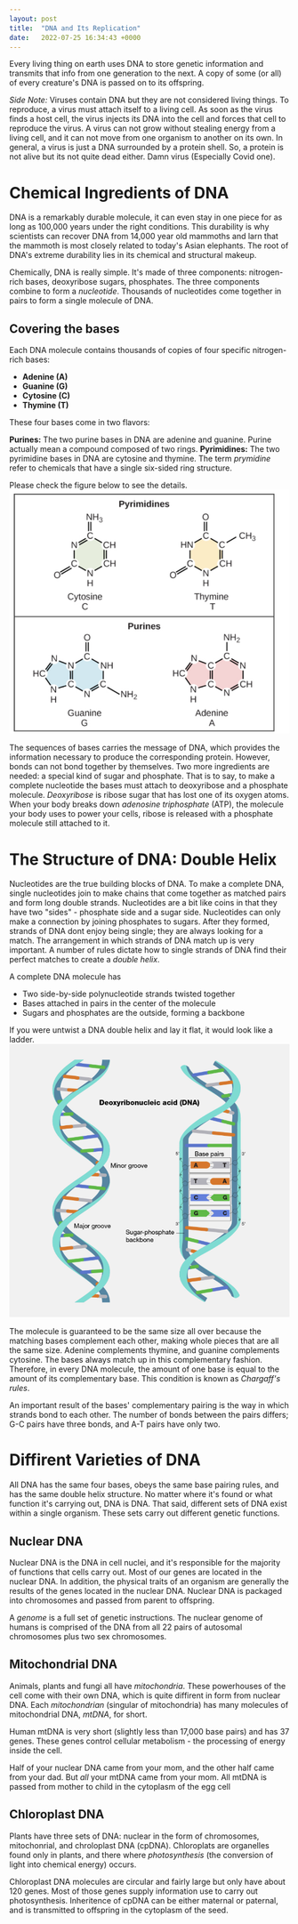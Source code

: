 ```yaml
---
layout: post
title:  "DNA and Its Replication"
date:   2022-07-25 16:34:43 +0000
--- 
```


Every living thing on earth uses DNA to store genetic information and transmits that info from one generation to the next. A copy of some (or all) of every creature's DNA is passed on to its offspring. 

*Side Note:* Viruses contain DNA but they are not considered living things. To reproduce, a virus must attach itself to a living cell. As soon as the virus finds a host cell, the virus injects its DNA into the cell and forces that cell to reproduce the virus. A virus can not grow without stealing energy from a living cell, and it can not move from one organism to another on its own. In general, a virus is just a DNA surrounded by a protein shell. So, a protein is not alive but its not quite dead either. Damn virus (Especially Covid one).

# Chemical Ingredients of DNA

DNA is a remarkably durable molecule, it can even stay in one piece for as long as 100,000 years under the right conditions. This durability is why scientists can recover DNA from 14,000 year old mammoths and larn that the mammoth is most closely related to today's Asian elephants. The root of DNA's extreme durability lies in its chemical and structural makeup.


Chemically, DNA is really simple. It's made of three components: nitrogen-rich bases, deoxyribose sugars, phosphates. The three components combine to form a *nucleotide*. Thousands of nucleotides come together in pairs to form a single molecule of DNA. 

## Covering the bases

Each DNA molecule contains thousands of copies of four specific nitrogen-rich bases:

 - **Adenine (A)**
 - **Guanine (G)**
 - **Cytosine (C)**
 - **Thymine (T)**

These four bases come in two flavors:

**Purines:** The two purine bases in DNA are adenine and guanine. Purine actually mean a compound composed of two rings. 
**Pyrimidines:** The two pyrimidine bases in DNA are cytosine and thymine. The term *prymidine* refer to chemicals that have a single six-sided ring structure.

Please check the figure below to see the details.
![Chemical Structure of DNA bases](../images/chemical-bases.png "Chemical Structure of DNA bases")

The sequences of bases carries the message of DNA, which provides the information necessary to produce the corresponding protein.  However, bonds can not bond together by themselves. Two more ingredients are needed: a special kind of sugar and phosphate. 
That is to say, to make a complete nucleotide the bases must attach to deoxyribose and a phosphate molecule. *Deoxyribose* is ribose sugar that has lost one of its oxygen atoms. When your body breaks down  *adenosine triphosphate* (ATP), the molecule your body uses to power your cells, ribose is released with a phosphate molecule still attached to it.  
  
# The Structure of DNA: Double Helix

Nucleotides are the true building blocks of DNA. To make a complete DNA, single nucleotides join to make chains that come together as matched pairs and form long double strands. Nucleotides are a bit like coins in that they have two "sides" - phosphate side and a sugar side. Nucleotides can only make a connection by joining phosphates to sugars. 
After they formed, strands of DNA dont enjoy being single; they are always looking for a match. The arrangement in which strands of DNA match up is very important. A number of rules dictate how to single strands of DNA find their perfect matches to create a *double helix*.

A complete DNA molecule has
 - Two side-by-side polynucleotide strands twisted together
 - Bases attached in pairs in the center of the molecule
 - Sugars and phosphates are the outside, forming a backbone

If you were untwist a DNA double helix and lay it flat, it would look like a ladder. 
![The DNA double helix](../images/dna-double-helix.png "DNA double helix")


The molecule is guaranteed to be the same size all over because the matching bases complement each other, making whole pieces that are all the same size. Adenine complements thymine, and guanine complements cytosine. The bases always match up in this complementary fashion. Therefore, in every DNA molecule, the amount of one base is equal to the amount of its complementary base. This condition is known as *Chargaff's rules*.

An important result of the bases' complementary pairing is the  way in which strands bond to each other. The number of bonds between the pairs differs; G-C pairs have three bonds, and A-T pairs have only two. 

# Diffirent Varieties of DNA

All DNA has the same four bases, obeys the same base pairing rules, and has the same double helix structure. No matter where it's found or what function it's carrying out, DNA is DNA. That said, different sets of DNA exist within a single organism. These sets carry out different genetic functions.

## Nuclear DNA

Nuclear DNA is the DNA in cell nuclei, and it's responsible for the majority of functions that cells carry out. Most of our genes are located in the nuclear DNA. In addition, the physical traits of an organism are generally the results of the genes located in the nuclear DNA. Nuclear DNA is packaged into chromosomes and passed from parent to offspring. 

A *genome* is a full set of genetic instructions. The nuclear genome of humans is comprised of the DNA from all 22 pairs of autosomal chromosomes plus two sex chromosomes.

## Mitochondrial DNA

Animals, plants and fungi all have *mitochondria*. These powerhouses of the cell come with their own DNA, which is quite diffirent in form from nuclear DNA. Each *mitochondrian* (singular of mitochondria) has many molecules of mitochondrial DNA, *mtDNA*, for short. 

Human mtDNA is very short (slightly less than 17,000 base pairs) and has 37 genes. These genes control cellular metabolism - the processing of energy inside the cell. 

Half of your nuclear DNA came from your mom, and the other half came from your dad. But *all* your mtDNA came from your mom. All mtDNA is passed from mother to child in the cytoplasm of the egg cell

## Chloroplast DNA

Plants have three sets of DNA: nuclear in the form of chromosomes, mitochonrial, and chroloplast DNA (cpDNA). Chloroplats are organelles found only in plants, and there where *photosynthesis* (the conversion of light into chemical energy) occurs.

Chloroplast DNA molecules are circular and fairly large but only have about 120 genes. Most of those genes supply information use to carry out photosynthesis. Inheritence of cpDNA can be either maternal or paternal, and is transmitted to offspring in the cytoplasm of the seed.
